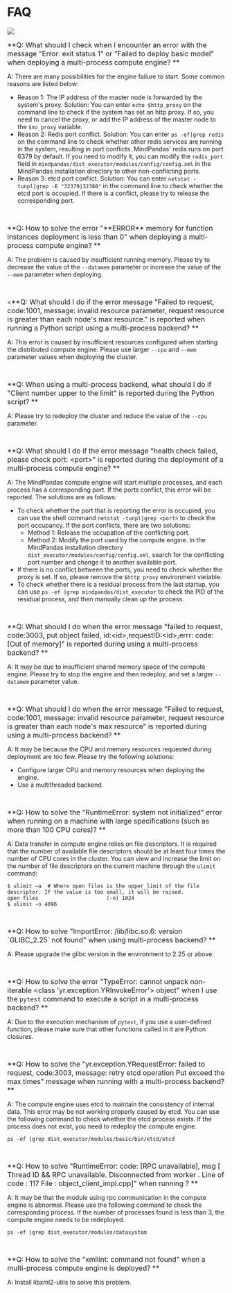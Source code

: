 # FAQ

<a href="https://gitee.com/mindspore/docs/blob/master/docs/mindpandas/docs/source_en/faq.md" target="_blank"><img src="https://mindspore-website.obs.cn-north-4.myhuaweicloud.com/website-images/master/resource/_static/logo_source_en.png"></a>

<font size=3>**Q: What should I check when I encounter an error with the message "Error: exit status 1" or "Failed to deploy basic model" when deploying a multi-process compute engine? **</font>

A: There are many possibilities for the engine failure to start. Some common reasons are listed below:

- Reason 1: The IP address of the master node is forwarded by the system's proxy.
   Solution: You can enter `echo $http_proxy` on the command line to check if the system has set an http proxy. If so, you need to cancel the proxy, or add the IP address of the master node to the `$no_proxy` variable.
- Reason 2: Redis port conflict.
   Solution: You can enter `ps -ef|grep redis` on the command line to check whether other redis services are running in the system, resulting in port conflicts. MindPandas' redis runs on port 6379 by default. If you need to modify it, you can modify the `redis_port` field in `mindpandas/dist_executor/modules/config/config.xml` in the MindPandas installation directory to other non-conflicting ports.
- Reason 3: etcd port conflict.
   Solution: You can enter `netstat -tunpl|grep -E "32379|32380"` in the command line to check whether the etcd port is occupied. If there is a conflict, please try to release the corresponding port.

<br/>

<font size=3>**Q: How to solve the error "\*\*ERROR\*\* memory for function instances deployment is less than 0" when deploying a multi-process compute engine? **</font>

A: The problem is caused by insufficient running memory. Please try to decrease the value of the `--datamem` parameter or increase the value of the `--mem` parameter when deploying.

<br/>

<<font size=3>**Q: What should I do if the error message "Failed to request, code:1001, message: invalid resource parameter, request resource is greater than each node's max resource." is reported when running a Python script using a multi-process backend? **</font>

A: This error is caused by insufficient resources configured when starting the distributed compute engine. Please use larger `--cpu` and `--mem` parameter values when deploying the cluster.

<br/>

<font size=3>**Q: When using a multi-process backend, what should I do if "Client number upper to the limit" is reported during the Python script? **</font>

A: Please try to redeploy the cluster and reduce the value of the `--cpu` parameter.

<br/>

<font size=3>**Q: What should I do if the error message "health check failed, please check port: \<port>" is reported during the deployment of a multi-process compute engine? **</font>

A: The MindPandas compute engine will start multiple processes, and each process has a corresponding port. If the ports conflict, this error will be reported. The solutions are as follows:

- To check whether the port that is reporting the error is occupied, you can use the shell command `netstat -tunpl|grep <port>` to check the port occupancy. If the port conflicts, there are two solutions:
     - Method 1: Release the occupation of the conflicting port.
     - Method 2: Modify the port used by the compute engine. In the MindPandas installation directory `dist_executor/modules/config/config.xml`, search for the conflicting port number and change it to another available port.
- If there is no conflict between the ports, you need to check whether the proxy is set. If so, please remove the `$http_proxy` environment variable.
- To check whether there is a residual process from the last startup, you can use `ps -ef |grep mindpandas/dist_executor` to check the PID of the residual process, and then manually clean up the process.

<br/>

<font size=3>**Q: What should I do when the error message "failed to request, code:3003, put object failed, id:\<id>,requestID:\<id>,errr: code:[Out of memory]" is reported during using a multi-process backend? **</font>

A: It may be due to insufficient shared memory space of the compute engine. Please try to stop the engine and then redeploy, and set a larger `--datamem` parameter value.

<br/>

<font size=3>**Q: What should I do when the error message "Failed to request, code:1001, message: invalid resource parameter, request resource is greater than each node's max resource" is reported during using a multi-process backend? **</font>

A: It may be because the CPU and memory resources requested during deployment are too few. Please try the following solutions:

- Configure larger CPU and memory resources when deploying the engine.
- Use a multithreaded backend.

<br/>

<font size=3>**Q: How to solve the "RuntimeError: system not initialized" error when running on a machine with large specifications (such as more than 100 CPU cores)? **</font>

A: Data transfer in compute engine relies on file descriptors. It is required that the number of available file descriptors should be at least four times the number of CPU cores in the cluster. You can view and increase the limit on the number of file descriptors on the current machine through the `ulimit` command:

```shell
$ ulimit –a  # Where open files is the upper limit of the file descriptor. If the value is too small, it will be raised.
open files                      (-n) 1024
$ ulimit -n 4096
```

<br/>

<font size=3>**Q: How to solve "ImportError: /lib/libc.so.6: version \`GLIBC_2.25\` not found" when using multi-process backend? **</font>

A: Please upgrade the glibc version in the environment to 2.25 or above.

<br/>

<font size=3>**Q: How to solve the error "TypeError: cannot unpack non-iterable <class 'yr.exception.YRInvokeError'> object" when I use the `pytest` command to execute a script in a multi-process backend? **</font>

A: Due to the execution mechanism of `pytest`, if you use a user-defined function, please make sure that other functions called in it are Python closures.

<br/>

<font size=3>**Q: How to solve the "yr.exception.YRequestError: failed to request, code:3003, message: retry etcd operation Put exceed the max times" message when running with a multi-process backend? **</font>

A: The compute engine uses etcd to maintain the consistency of internal data. This error may be not working properly caused by etcd. You can use the following command to check whether the etcd process exists. If the process does not exist, you need to redeploy the compute engine.

```shell
ps -ef |grep dist_executor/modules/basic/bin/etcd/etcd
```

<br/>

<font size=3>**Q: How to solve "RuntimeError: code: [RPC unavailable], msg [ Thread ID && RPC unavailable. Disconnected from worker . Line of code : 117 File : object_client_impl.cpp]" when running ? **</font>

A: It may be that the module using rpc communication in the compute engine is abnormal. Please use the following command to check the corresponding process. If the number of processes found is less than 3, the compute engine needs to be redeployed.

```shell
ps -ef |grep dist_executor/modules/datasystem
```

<br/>

<font size=3>**Q: How to solve the "xmllint: command not found" when a multi-process compute engine is deployed? **</font>

A: Install libxml2-utils to solve this problem.
